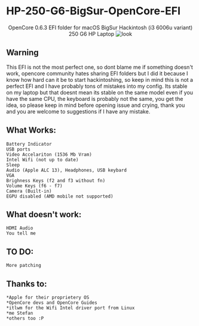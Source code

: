 # HP-250-G6-BigSur-OpenCore-EFI


<p align="center">
 OpenCore 0.6.3 EFI folder for macOS BigSur Hackintosh (i3 6006u variant) 250 G6 HP Laptop
<img src="https://i.imgur.com/C5WJG3W.png" alt="look">
</p>

## Warning 
This EFI is not the most perfect one, so dont blame me if something doesn't work, opencore community hates sharing EFI folders but I did it because I know how hard can it be to start hackintoshing, so keep in mind this is not a perfect EFI and I have probably tons of mistakes into my config. 
Its stable on my laptop but that doesnt mean its stable on the same model even if you have the same CPU, the keyboard is probably not the same, you get the idea, so please keep in mind before opening issue and crying, thank you and you are welcome to suggestions if I have any mistake.

## What Works:
```
Battery Indicator
USB ports
Video Accelariton (1536 Mb Vram)
Intel Wifi (not up to date)
Sleep
Audio (Apple ALC 13), Headphones, USB keybard
VGA
Brighness Keys (f2 and f3 without fn)
Volume Keys (f6 - f7)
Camera (Built-in)
EGPU disabled (AMD mobile not supported)
```
## What doesn't work:
```
HDMI Audio 
You tell me
```

## TO DO:
```
More patching
```

## Thanks to:
```
*Apple for their proprietery OS
*OpenCore devs and OpenCore Guides
*itlwm for the Wifi Intel driver port from Linux
*me Stefan
*others too :P
```
